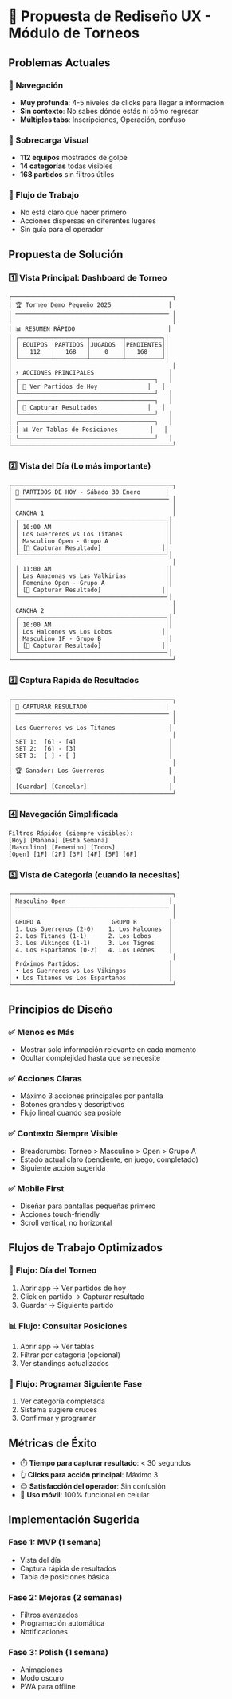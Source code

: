 # 🎯 Propuesta de Rediseño UX - Módulo de Torneos

## Problemas Actuales

### 🔴 Navegación
- **Muy profunda**: 4-5 niveles de clicks para llegar a información
- **Sin contexto**: No sabes dónde estás ni cómo regresar
- **Múltiples tabs**: Inscripciones, Operación, confuso

### 🔴 Sobrecarga Visual
- **112 equipos** mostrados de golpe
- **14 categorías** todas visibles
- **168 partidos** sin filtros útiles

### 🔴 Flujo de Trabajo
- No está claro qué hacer primero
- Acciones dispersas en diferentes lugares
- Sin guía para el operador

## Propuesta de Solución

### 1️⃣ **Vista Principal: Dashboard de Torneo**

```
┌─────────────────────────────────────────────┐
│ 🏆 Torneo Demo Pequeño 2025                │
│ ─────────────────────────────────────────── │
│                                             │
│ 📊 RESUMEN RÁPIDO                          │
│ ┌─────────┬─────────┬─────────┬──────────┐│
│ │ EQUIPOS │PARTIDOS │JUGADOS  │PENDIENTES││
│ │   112   │   168   │    0    │   168    ││
│ └─────────┴─────────┴─────────┴──────────┘│
│                                             │
│ ⚡ ACCIONES PRINCIPALES                     │
│ ┌──────────────────────────────────────┐   │
│ │ 📅 Ver Partidos de Hoy              │   │
│ └──────────────────────────────────────┘   │
│ ┌──────────────────────────────────────┐   │
│ │ 🎯 Capturar Resultados              │   │
│ └──────────────────────────────────────┘   │
│ ┌──────────────────────────────────────┐   │
│ │ 📊 Ver Tablas de Posiciones         │   │
│ └──────────────────────────────────────┘   │
└─────────────────────────────────────────────┘
```

### 2️⃣ **Vista del Día (Lo más importante)**

```
┌─────────────────────────────────────────────┐
│ 📅 PARTIDOS DE HOY - Sábado 30 Enero       │
│ ─────────────────────────────────────────── │
│                                             │
│ CANCHA 1                                    │
│ ┌─────────────────────────────────────────┐│
│ │ 10:00 AM                                ││
│ │ Los Guerreros vs Los Titanes            ││
│ │ Masculino Open - Grupo A                ││
│ │ [🎯 Capturar Resultado]                 ││
│ └─────────────────────────────────────────┘│
│                                             │
│ │ 11:00 AM                                ││
│ │ Las Amazonas vs Las Valkirias           ││
│ │ Femenino Open - Grupo A                 ││
│ │ [🎯 Capturar Resultado]                 ││
│ └─────────────────────────────────────────┘│
│                                             │
│ CANCHA 2                                    │
│ ┌─────────────────────────────────────────┐│
│ │ 10:00 AM                                ││
│ │ Los Halcones vs Los Lobos              ││
│ │ Masculino 1F - Grupo B                  ││
│ │ [🎯 Capturar Resultado]                 ││
│ └─────────────────────────────────────────┘│
└─────────────────────────────────────────────┘
```

### 3️⃣ **Captura Rápida de Resultados**

```
┌─────────────────────────────────────────────┐
│ 🎯 CAPTURAR RESULTADO                      │
│ ─────────────────────────────────────────── │
│                                             │
│ Los Guerreros vs Los Titanes               │
│                                             │
│ SET 1:  [6] - [4]                          │
│ SET 2:  [6] - [3]                          │
│ SET 3:  [ ] - [ ]                          │
│                                             │
│ 🏆 Ganador: Los Guerreros                  │
│                                             │
│ [Guardar] [Cancelar]                       │
└─────────────────────────────────────────────┘
```

### 4️⃣ **Navegación Simplificada**

```
Filtros Rápidos (siempre visibles):
[Hoy] [Mañana] [Esta Semana]
[Masculino] [Femenino] [Todos]
[Open] [1F] [2F] [3F] [4F] [5F] [6F]
```

### 5️⃣ **Vista de Categoría (cuando la necesitas)**

```
┌─────────────────────────────────────────────┐
│ Masculino Open                             │
│ ─────────────────────────────────────────── │
│                                             │
│ GRUPO A                    GRUPO B         │
│ 1. Los Guerreros (2-0)    1. Los Halcones  │
│ 2. Los Titanes (1-1)      2. Los Lobos     │
│ 3. Los Vikingos (1-1)     3. Los Tigres    │
│ 4. Los Espartanos (0-2)   4. Los Leones    │
│                                             │
│ Próximos Partidos:                         │
│ • Los Guerreros vs Los Vikingos            │
│ • Los Titanes vs Los Espartanos            │
└─────────────────────────────────────────────┘
```

## Principios de Diseño

### ✅ **Menos es Más**
- Mostrar solo información relevante en cada momento
- Ocultar complejidad hasta que se necesite

### ✅ **Acciones Claras**
- Máximo 3 acciones principales por pantalla
- Botones grandes y descriptivos
- Flujo lineal cuando sea posible

### ✅ **Contexto Siempre Visible**
- Breadcrumbs: Torneo > Masculino > Open > Grupo A
- Estado actual claro (pendiente, en juego, completado)
- Siguiente acción sugerida

### ✅ **Mobile First**
- Diseñar para pantallas pequeñas primero
- Acciones touch-friendly
- Scroll vertical, no horizontal

## Flujos de Trabajo Optimizados

### 📅 **Flujo: Día del Torneo**
1. Abrir app → Ver partidos de hoy
2. Click en partido → Capturar resultado
3. Guardar → Siguiente partido

### 📊 **Flujo: Consultar Posiciones**
1. Abrir app → Ver tablas
2. Filtrar por categoría (opcional)
3. Ver standings actualizados

### 🎯 **Flujo: Programar Siguiente Fase**
1. Ver categoría completada
2. Sistema sugiere cruces
3. Confirmar y programar

## Métricas de Éxito

- ⏱️ **Tiempo para capturar resultado**: < 30 segundos
- 👆 **Clicks para acción principal**: Máximo 3
- 😊 **Satisfacción del operador**: Sin confusión
- 📱 **Uso móvil**: 100% funcional en celular

## Implementación Sugerida

### Fase 1: MVP (1 semana)
- Vista del día
- Captura rápida de resultados
- Tabla de posiciones básica

### Fase 2: Mejoras (2 semanas)
- Filtros avanzados
- Programación automática
- Notificaciones

### Fase 3: Polish (1 semana)
- Animaciones
- Modo oscuro
- PWA para offline